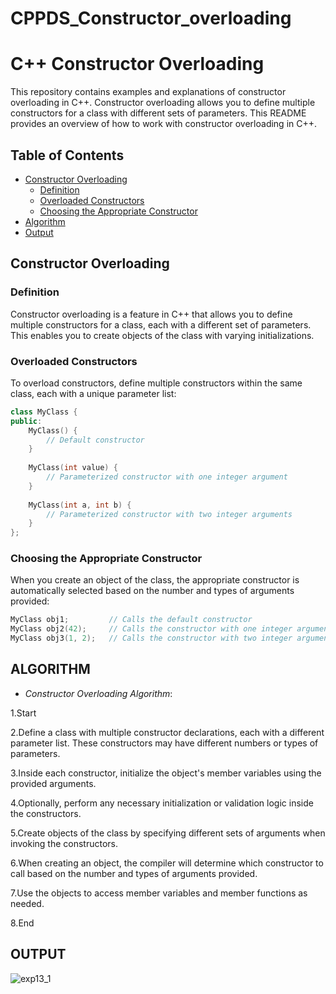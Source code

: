 # CPPDS_Constructor_overloading
# C++ Constructor Overloading

This repository contains examples and explanations of constructor overloading in C++. Constructor overloading allows you to define multiple constructors for a class with different sets of parameters. This README provides an overview of how to work with constructor overloading in C++.

## Table of Contents
- [Constructor Overloading](#constructor-overloading)
  - [Definition](#definition)
  - [Overloaded Constructors](#overloaded-constructors)
  - [Choosing the Appropriate Constructor](#choosing-the-appropriate-constructor)
- [Algorithm](#algorithm)
- [Output](#output)

## Constructor Overloading

### Definition

Constructor overloading is a feature in C++ that allows you to define multiple constructors for a class, each with a different set of parameters. This enables you to create objects of the class with varying initializations.

### Overloaded Constructors

To overload constructors, define multiple constructors within the same class, each with a unique parameter list:

```cpp
class MyClass {
public:
    MyClass() {
        // Default constructor
    }
    
    MyClass(int value) {
        // Parameterized constructor with one integer argument
    }
    
    MyClass(int a, int b) {
        // Parameterized constructor with two integer arguments
    }
};
```

### Choosing the Appropriate Constructor

When you create an object of the class, the appropriate constructor is automatically selected based on the number and types of arguments provided:

```cpp
MyClass obj1;         // Calls the default constructor
MyClass obj2(42);     // Calls the constructor with one integer argument
MyClass obj3(1, 2);   // Calls the constructor with two integer arguments
```
## **ALGORITHM**

- *Constructor Overloading Algorithm*:

1.Start

2.Define a class with multiple constructor declarations, each with a different parameter list. These constructors may have different numbers or types of parameters.

3.Inside each constructor, initialize the object's member variables using the provided arguments.

4.Optionally, perform any necessary initialization or validation logic inside the constructors.

5.Create objects of the class by specifying different sets of arguments when invoking the constructors.

6.When creating an object, the compiler will determine which constructor to call based on the number and types of arguments provided.

7.Use the objects to access member variables and member functions as needed.

8.End

## **OUTPUT**


![exp13_1](https://github.com/Purvansha022609/Constructors-Overloading/assets/139473344/e8df6652-a2e9-4564-91fd-0d7832690d8d)
